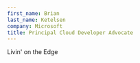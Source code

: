 ```yaml
---
first_name: Brian
last_name: Ketelsen
company: Microsoft
title: Principal Cloud Developer Advocate
---
```


Livin' on the Edge
